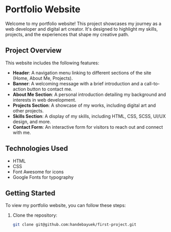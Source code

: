 # Portfolio Website

Welcome to my portfolio website! This project showcases my journey as a web developer and digital art creator. It's designed to highlight my skills, projects, and the experiences that shape my creative path.

## Project Overview

This website includes the following features:
- **Header**: A navigation menu linking to different sections of the site (Home, About Me, Projects).
- **Banner**: A welcoming message with a brief introduction and a call-to-action button to contact me.
- **About Me Section**: A personal introduction detailing my background and interests in web development.
- **Projects Section**: A showcase of my works, including digital art and other projects.
- **Skills Section**: A display of my skills, including HTML, CSS, SCSS, UI/UX design, and more.
- **Contact Form**: An interactive form for visitors to reach out and connect with me.

## Technologies Used

- HTML
- CSS
- Font Awesome for icons
- Google Fonts for typography

## Getting Started

To view my portfolio website, you can follow these steps:

1. Clone the repository:
   ```bash
   git clone git@github.com:handebayuek/first-project.git
